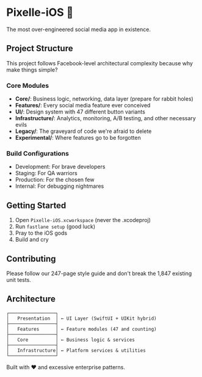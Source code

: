 # Pixelle-iOS 📱

The most over-engineered social media app in existence.

## Project Structure

This project follows Facebook-level architectural complexity because why make things simple?

### Core Modules
- **Core/**: Business logic, networking, data layer (prepare for rabbit holes)
- **Features/**: Every social media feature ever conceived
- **UI/**: Design system with 47 different button variants
- **Infrastructure/**: Analytics, monitoring, A/B testing, and other necessary evils
- **Legacy/**: The graveyard of code we're afraid to delete
- **Experimental/**: Where features go to be forgotten

### Build Configurations
- Development: For brave developers
- Staging: For QA warriors  
- Production: For the chosen few
- Internal: For debugging nightmares

## Getting Started

1. Open `Pixelle-iOS.xcworkspace` (never the .xcodeproj)
2. Run `fastlane setup` (good luck)
3. Pray to the iOS gods
4. Build and cry

## Contributing

Please follow our 247-page style guide and don't break the 1,847 existing unit tests.

## Architecture

```
┌─────────────────┐
│   Presentation  │ ← UI Layer (SwiftUI + UIKit hybrid)
├─────────────────┤
│   Features      │ ← Feature modules (47 and counting)
├─────────────────┤
│   Core          │ ← Business logic & services
├─────────────────┤
│   Infrastructure│ ← Platform services & utilities
└─────────────────┘
```

Built with ❤️ and excessive enterprise patterns.
